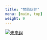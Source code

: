 ```yaml
---
title: "赞助伙伴"
menu: [main, top]
weight: 9
---
```



[![未来组](https://www.nextomics.cn/wp-content/uploads/2018/05/no-logo.png)](https://www.nextomics.cn/en/)

